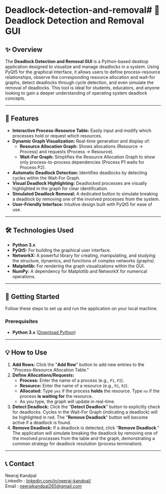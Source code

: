 # Deadlock-detection-and-removal# 🚦 Deadlock Detection and Removal GUI

## ✨ Overview

The **Deadlock Detection and Removal GUI** is a Python-based desktop application designed to visualize and manage deadlocks in a system. Using PyQt5 for the graphical interface, it allows users to define process-resource relationships, observe the corresponding resource allocation and wait-for graphs, detect deadlocks through cycle detection, and even simulate the removal of deadlocks. This tool is ideal for students, educators, and anyone looking to gain a deeper understanding of operating system deadlock concepts.



---

## 🌟 Features

* **Interactive Process-Resource Table:** Easily input and modify which processes hold or request which resources.
* **Dynamic Graph Visualization:** Real-time generation and display of:
    * **Resource Allocation Graph:** Shows allocations (Resource -> Process) and requests (Process -> Resource).
    * **Wait-For Graph:** Simplifies the Resource Allocation Graph to show only process-to-process dependencies (Process P1 waits for Process P2).
* **Automatic Deadlock Detection:** Identifies deadlocks by detecting cycles within the Wait-For Graph.
* **Visual Deadlock Highlighting:** Deadlocked processes are visually highlighted in the graph for clear identification.
* **Simulated Deadlock Removal:** A dedicated button to simulate breaking a deadlock by removing one of the involved processes from the system.
* **User-Friendly Interface:** Intuitive design built with PyQt5 for ease of use.

---

## 🛠️ Technologies Used

* **Python 3.x**
* **PyQt5:** For building the graphical user interface.
* **NetworkX:** A powerful library for creating, manipulating, and studying the structure, dynamics, and functions of complex networks (graphs).
* **Matplotlib:** For rendering the graph visualizations within the GUI.
* **NumPy:** A dependency for Matplotlib and NetworkX for numerical operations.

---

## 🚀 Getting Started

Follow these steps to set up and run the application on your local machine.

### Prerequisites

* **Python 3.x** ([Download Python](https://www.python.org/downloads/))

---

## 💡 How to Use

1.  **Add Rows:** Click the "**Add Row**" button to add new entries to the "Process-Resource Allocation Table."
2.  **Define Allocations/Requests:**
    * **Process:** Enter the name of a process (e.g., `P1`, `P2`).
    * **Resource:** Enter the name of a resource (e.g., `R1`, `R2`).
    * **Allocated:** Type `yes` if the process **holds** the resource. Type `no` if the process **is waiting for** the resource.
    * As you type, the graph will update in real-time.
3.  **Detect Deadlock:** Click the "**Detect Deadlock**" button to explicitly check for deadlocks. Cycles in the Wait-For Graph (indicating a deadlock) will be highlighted in red. The "**Remove Deadlock**" button will become active if a deadlock is found.
4.  **Remove Deadlock:** If a deadlock is detected, click "**Remove Deadlock**." The application will simulate breaking the deadlock by removing one of the involved processes from the table and the graph, demonstrating a common strategy for deadlock resolution (process termination).

---

## 📞 Contact

Neeraj Kandpal <br>
LinkedIn : [linkedin.com/in/neeraj-kandpal/](https://www.linkedin.com/in/neeraj-kandpal/) <br>
Email : neerajkandpal265@gmail.com
